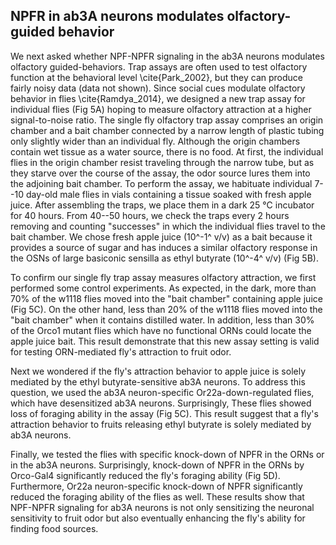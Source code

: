 ## NPFR in ab3A neurons modulates olfactory-guided behavior

We next asked whether NPF-NPFR signaling in the ab3A neurons modulates olfactory guided-behaviors.
Trap assays are often used to test olfactory function at the behavioral level \cite{Park_2002}, but they can produce fairly noisy data (data not shown).
Since social cues modulate olfactory behavior in flies \cite{Ramdya_2014}, we designed a new trap assay for individual flies (Fig 5A) hoping to measure olfactory attraction at a higher signal-to-noise ratio.
The single fly olfactory trap assay comprises an origin chamber and a bait chamber connected by a narrow length of plastic tubing only slightly wider than an individual fly.
Although the origin chambers contain wet tissue as a water source, there is no food.
At first, the individual flies in the origin chamber resist traveling through the narrow tube, but as they starve over the course of the assay, the odor source lures them into the adjoining bait chamber.
To perform the assay, we habituate individual 7--10 day-old male flies in vials containing a tissue soaked with fresh apple juice. 
After assembling the traps, we place them in a dark 25 °C incubator for 40 hours.
From 40--50 hours, we check the traps every 2 hours removing and counting "successes" in which the individual flies travel to the bait chamber.
We chose fresh apple juice (10^-1^ v/v) as a bait because it provides a source of sugar and has induces a similar olfactory response in the OSNs of large basiconic sensilla as ethyl butyrate (10^-4^ v/v) (Fig 5B). 

To confirm our single fly trap assay measures olfactory attraction, we first performed some control experiments.
As expected, in the dark, more than 70% of the w1118 flies moved into the "bait chamber" containing apple juice (Fig 5C).
On the other hand, less than 20% of the w1118 flies moved into the "bait chamber" when it contains distilled water.
In addition, less than 30% of the Orco1 mutant flies which have no functional ORNs could locate the apple juice bait.
This result demonstrate that this new assay setting is valid for testing ORN-mediated fly's attraction to fruit odor.

Next we wondered if the fly's attraction behavior to apple juice is solely mediated by the ethyl butyrate-sensitive ab3A neurons.
To address this question, we used the ab3A neuron-specific Or22a-down-regulated flies, which have desensitized ab3A neurons.
Surprisingly, These flies showed loss of foraging ability in the assay (Fig 5C).
This result suggest that a fly's attraction behavior to fruits releasing ethyl butyrate is solely mediated by ab3A neurons.

Finally, we tested the flies with specific knock-down of NPFR in the ORNs or in the ab3A neurons.
Surprisingly, knock-down of NPFR in the ORNs by Orco-Gal4 significantly reduced the fly's foraging ability (Fig 5D).
Furthermore, Or22a neuron-specific knock-down of NPFR significantly reduced the foraging ability of the flies as well.
These results show that NPF-NPFR signaling for ab3A neurons is not only sensitizing the neuronal sensitivity to fruit odor but also eventually enhancing the fly's ability for finding food sources.
